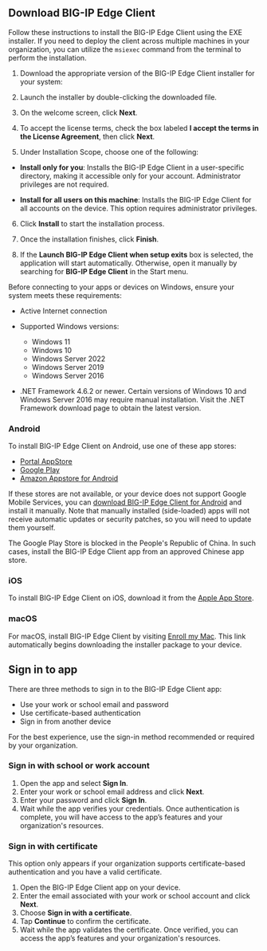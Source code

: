 ## Download BIG-IP Edge Client

Follow these instructions to install the BIG-IP Edge Client using the EXE installer. If you need to deploy the client across multiple machines in your organization, you can utilize the `msiexec` command from the terminal to perform the installation.

1. Download the appropriate version of the BIG-IP Edge Client installer for your system:

2. Launch the installer by double-clicking the downloaded file.

3. On the welcome screen, click **Next**.

4. To accept the license terms, check the box labeled **I accept the terms in the License Agreement**, then click **Next**.

5. Under Installation Scope, choose one of the following:

* **Install only for you**: Installs the BIG-IP Edge Client in a user-specific directory, making it accessible only for your account. Administrator privileges are not required.

* **Install for all users on this machine**: Installs the BIG-IP Edge Client for all accounts on the device. This option requires administrator privileges.

6. Click **Install** to start the installation process.

7. Once the installation finishes, click **Finish**.

8. If the **Launch BIG-IP Edge Client when setup exits** box is selected, the application will start automatically. Otherwise, open it manually by searching for **BIG-IP Edge Client** in the Start menu.

Before connecting to your apps or devices on Windows, ensure your system meets these requirements:

* Active Internet connection
* Supported Windows versions:

  * Windows 11
  * Windows 10
  * Windows Server 2022
  * Windows Server 2019
  * Windows Server 2016
* .NET Framework 4.6.2 or newer. Certain versions of Windows 10 and Windows Server 2016 may require manual installation. Visit the .NET Framework download page to obtain the latest version.

### Android

To install BIG-IP Edge Client on Android, use one of these app stores:

* [Portal AppStore](*)
* [Google Play](*)
* [Amazon Appstore for Android](*)

If these stores are not available, or your device does not support Google Mobile Services, you can [download BIG-IP Edge Client for Android](*) and install it manually. Note that manually installed (side-loaded) apps will not receive automatic updates or security patches, so you will need to update them yourself.

The Google Play Store is blocked in the People's Republic of China. In such cases, install the BIG-IP Edge Client app from an approved Chinese app store.

### iOS

To install BIG-IP Edge Client on iOS, download it from the [Apple App Store](*).

### macOS

For macOS, install BIG-IP Edge Client by visiting [Enroll my Mac](*). This link automatically begins downloading the installer package to your device.

## Sign in to app

There are three methods to sign in to the BIG-IP Edge Client app:

* Use your work or school email and password
* Use certificate-based authentication
* Sign in from another device

For the best experience, use the sign-in method recommended or required by your organization.

### Sign in with school or work account

1. Open the app and select **Sign In**.
2. Enter your work or school email address and click **Next**.
3. Enter your password and click **Sign In**.
4. Wait while the app verifies your credentials. Once authentication is complete, you will have access to the app’s features and your organization's resources.

### Sign in with certificate

This option only appears if your organization supports certificate-based authentication and you have a valid certificate.

1. Open the BIG-IP Edge Client app on your device.
2. Enter the email associated with your work or school account and click **Next**.
3. Choose **Sign in with a certificate**.
4. Tap **Continue** to confirm the certificate.
5. Wait while the app validates the certificate. Once verified, you can access the app’s features and your organization's resources.
